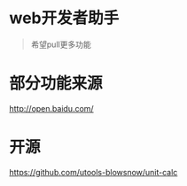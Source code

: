 # web开发者助手
> 希望pull更多功能


# 部分功能来源
http://open.baidu.com/

# 开源
https://github.com/utools-blowsnow/unit-calc
